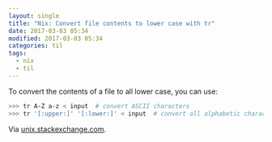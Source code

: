 ```yaml
---
layout: single
title: "Nix: Convert file contents to lower case with tr"
date: 2017-03-03 05:34
modified: 2017-03-03 05:34
categories: til
tags:
  - nix
  - til
---
```


To convert the contents of a file to all lower case, you can use:

```bash
>>> tr A-Z a-z < input  # convert ASCII characters
>>> tr '[:upper:]' '[:lower:]' < input  # convert all alphabetic characters
```

Via [unix.stackexchange.com](https://unix.stackexchange.com/a/171604).
